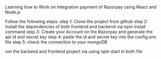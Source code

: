 Learning how to Work on Integration payment of Razorpay using React and Node.js

Follow the following steps:
step 1: Clone the project from github
step 2: Install the dependencies of both frontend and backend via npm install command
step 3: Create your Account on the Razorpay and generate the api id and secret key
step 4: paste the id and secret key into the config.env file 
step 5: check the connection to your mongoDB 

run the backend and frontend project via using npm start in both file
